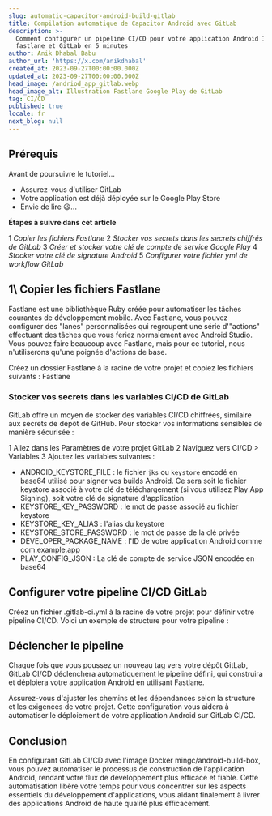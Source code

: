 ```yaml
---
slug: automatic-capacitor-android-build-gitlab
title: Compilation automatique de Capacitor Android avec GitLab
description: >-
  Comment configurer un pipeline CI/CD pour votre application Android Ionic avec
  fastlane et GitLab en 5 minutes
author: Anik Dhabal Babu
author_url: 'https://x.com/anikdhabal'
created_at: 2023-09-27T00:00:00.000Z
updated_at: 2023-09-27T00:00:00.000Z
head_image: /andriod_app_gitlab.webp
head_image_alt: Illustration Fastlane Google Play de GitLab
tag: CI/CD
published: true
locale: fr
next_blog: null
---
```


## Prérequis

Avant de poursuivre le tutoriel...

- Assurez-vous d'utiliser GitLab
- Votre application est déjà déployée sur le Google Play Store
- Envie de lire 😆...

**Étapes à suivre dans cet article**

1 _Copier les fichiers Fastlane_
2 _Stocker vos secrets dans les secrets chiffrés de GitLab_
3 _Créer et stocker votre clé de compte de service Google Play_
4 _Stocker votre clé de signature Android_
5 _Configurer votre fichier yml de workflow GitLab_

## 1\ Copier les fichiers Fastlane

Fastlane est une bibliothèque Ruby créée pour automatiser les tâches courantes de développement mobile. Avec Fastlane, vous pouvez configurer des "lanes" personnalisées qui regroupent une série d'"actions" effectuant des tâches que vous feriez normalement avec Android Studio. Vous pouvez faire beaucoup avec Fastlane, mais pour ce tutoriel, nous n'utiliserons qu'une poignée d'actions de base.

Créez un dossier Fastlane à la racine de votre projet et copiez les fichiers suivants :
Fastlane

### Stocker vos secrets dans les variables CI/CD de GitLab

GitLab offre un moyen de stocker des variables CI/CD chiffrées, similaire aux secrets de dépôt de GitHub. Pour stocker vos informations sensibles de manière sécurisée :

1 Allez dans les Paramètres de votre projet GitLab
2 Naviguez vers CI/CD > Variables
3 Ajoutez les variables suivantes :

- ANDROID_KEYSTORE_FILE : le fichier `jks` ou `keystore` encodé en base64 utilisé pour signer vos builds Android. Ce sera soit le fichier keystore associé à votre clé de téléchargement (si vous utilisez Play App Signing), soit votre clé de signature d'application
- KEYSTORE_KEY_PASSWORD : le mot de passe associé au fichier keystore
- KEYSTORE_KEY_ALIAS : l'alias du keystore
- KEYSTORE_STORE_PASSWORD : le mot de passe de la clé privée
- DEVELOPER_PACKAGE_NAME : l'ID de votre application Android comme com.example.app
- PLAY_CONFIG_JSON : La clé de compte de service JSON encodée en base64

## Configurer votre pipeline CI/CD GitLab

Créez un fichier .gitlab-ci.yml à la racine de votre projet pour définir votre pipeline CI/CD. Voici un exemple de structure pour votre pipeline :

## Déclencher le pipeline

Chaque fois que vous poussez un nouveau tag vers votre dépôt GitLab, GitLab CI/CD déclenchera automatiquement le pipeline défini, qui construira et déploiera votre application Android en utilisant Fastlane.

Assurez-vous d'ajuster les chemins et les dépendances selon la structure et les exigences de votre projet. Cette configuration vous aidera à automatiser le déploiement de votre application Android sur GitLab CI/CD.

## Conclusion

En configurant GitLab CI/CD avec l'image Docker mingc/android-build-box, vous pouvez automatiser le processus de construction de l'application Android, rendant votre flux de développement plus efficace et fiable. Cette automatisation libère votre temps pour vous concentrer sur les aspects essentiels du développement d'applications, vous aidant finalement à livrer des applications Android de haute qualité plus efficacement.